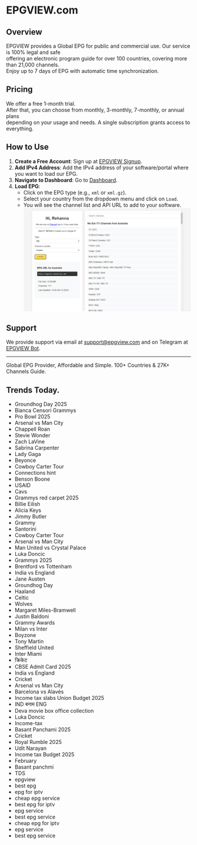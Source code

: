 # EPGVIEW.com



## Overview
EPGVIEW provides a Global EPG for public and commercial use. Our service is 100% legal and safe\
offering an electronic program guide for over 100 countries, covering more than 21,000 channels.\
Enjoy up to 7 days of EPG with automatic time synchronization.

## Pricing
We offer a free 1-month trial. \
After that, you can choose from monthly, 3-monthly, 7-monthly, or annual plans \
depending on your usage and needs. A single subscription grants access to everything.

## How to Use
1. **Create a Free Account**: Sign up at [EPGVIEW Signup](https://epgview.com/signup.php).
2. **Add IPv4 Address**: Add the IPv4 address of your software/portal where you want to load our EPG.
3. **Navigate to Dashboard**: Go to [Dashboard](https://epgview.com/dashboard.php).
4. **Load EPG**:
   - Click on the EPG type (e.g., `xml` or `xml.gz`).
   - Select your country from the dropdown menu and click on `Load`.
   - You will see the channel list and API URL to add to your software.
![EPGVIEW](img/dashboard.png)
## Support
We provide support via email at [support@epgview.com](mailto:support@epgview.com) and on Telegram at [EPGVIEW Bot](https://t.me/epgview_bot).

---

Global EPG Provider, Affordable and Simple. 100+ Countries & 27K+ Channels Guide.

## Trends Today.

- Groundhog Day 2025
- Bianca Censori Grammys
- Pro Bowl 2025
- Arsenal vs Man City
- Chappell Roan
- Stevie Wonder
- Zach LaVine
- Sabrina Carpenter
- Lady Gaga
- Beyonce
- Cowboy Carter Tour
- Connections hint
- Benson Boone
- USAID
- Cavs
- Grammys red carpet 2025
- Billie Eilish
- Alicia Keys
- Jimmy Butler
- Grammy
- Santorini
- Cowboy Carter Tour
- Arsenal vs Man City
- Man United vs Crystal Palace
- Luka Doncic
- Grammys 2025
- Brentford vs Tottenham
- India vs England
- Jane Austen
- Groundhog Day
- Haaland
- Celtic
- Wolves
- Margaret Miles-Bramwell
- Justin Baldoni
- Grammy Awards
- Milan vs Inter
- Boyzone
- Tony Martin
- Sheffield United
- Inter Miami
- क्रिकेट
- CBSE Admit Card 2025
- India vs England
- Cricket
- Arsenal vs Man City
- Barcelona vs Alavés
- Income tax slabs Union Budget 2025
- IND बनाम ENG
- Deva movie box office collection
- Luka Doncic
- Income-tax
- Basant Panchami 2025
- Cricket
- Royal Rumble 2025
- Udit Narayan
- Income tax Budget 2025
- February
- Basant panchmi
- TDS
- epgview
- best epg
- epg for iptv
- cheap epg service
- best epg for iptv
- epg service
- best epg service
- cheap epg for iptv
- epg service
- best epg service
